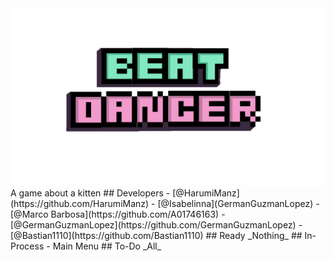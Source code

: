 <img src="https://github.com/Bastian1110/BeatDancer/blob/main/Assets/ExternalImages/Logo.png"/>
A game about a kitten
## Developers 
- [@HarumiManz](https://github.com/HarumiManz)
- [@Isabelinna](GermanGuzmanLopez)
- [@Marco Barbosa](https://github.com/A01746163)
- [@GermanGuzmanLopez](https://github.com/GermanGuzmanLopez)
- [@Bastian1110](https://github.com/Bastian1110)
## Ready 
_Nothing_
## In-Process
- Main Menu
## To-Do
_All_
